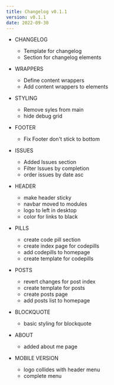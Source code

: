 ```yaml
---
title: Changelog v0.1.1
version: v0.1.1
date: 2022-09-30
---
```


* CHANGELOG
  * Template for changelog
  * Section for changelog elements

* WRAPPERS
  * Define content wrappers
  * Add content wrappers to elements

* STYLING
  * Remove syles from main
  * hide debug grid

* FOOTER
  * Fix Footer don't stick to bottom

* ISSUES
  * Added Issues section
  *  Filter Issues by completion
  * order issues by date asc

* HEADER
  * make header sticky
  * navbar moved to modules
  * logo to left in desktop
  * color for links to black

* PILLS
  * create code pill section
  * create index page for codepills
  * add codepills to homepage
  * create template for codepills

* POSTS
  * revert changes for post index
  * create template for posts
  * create posts page
  * add posts list to homepage

* BLOCKQUOTE
  * basic styling for blockquote

* ABOUT
  * added about me page

* MOBILE VERSION
  * logo collides with header menu
  * complete menu
